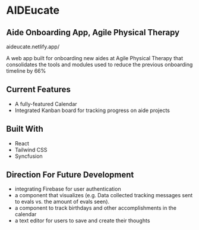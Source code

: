 # AIDEucate
## Aide Onboarding App, Agile Physical Therapy

aideucate.netlify.app/

A web app built for onboarding new aides at Agile Physical Therapy that consolidates the tools and modules used to reduce the previous onboarding timeline by 66%

## Current Features
* A fully-featured Calendar
* Integrated Kanban board for tracking progress on aide projects

## Built With
* React
* Tailwind CSS
* Syncfusion

## Direction For Future Development
* integrating Firebase for user authentication
* a component that visualizes (e.g. Data collected tracking messages sent to evals vs. the amount of evals seen).
* a component to track birthdays and other accomplishments in the calendar
* a text editor for users to save and create their thoughts

